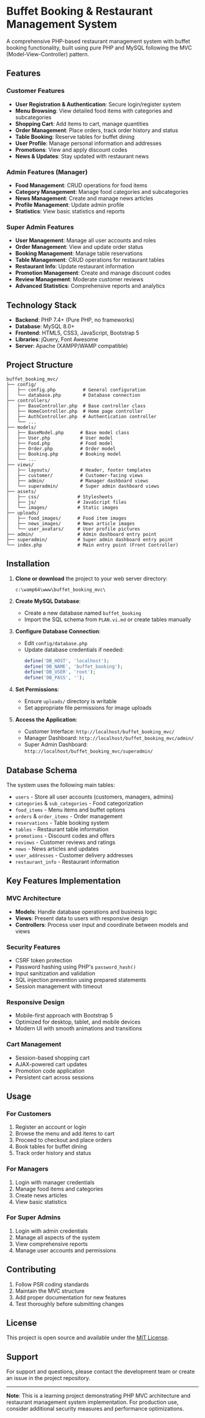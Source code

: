 # Buffet Booking & Restaurant Management System

A comprehensive PHP-based restaurant management system with buffet booking functionality, built using pure PHP and MySQL following the MVC (Model-View-Controller) pattern.

## Features

### Customer Features
- **User Registration & Authentication**: Secure login/register system
- **Menu Browsing**: View detailed food items with categories and subcategories
- **Shopping Cart**: Add items to cart, manage quantities
- **Order Management**: Place orders, track order history and status
- **Table Booking**: Reserve tables for buffet dining
- **User Profile**: Manage personal information and addresses
- **Promotions**: View and apply discount codes
- **News & Updates**: Stay updated with restaurant news

### Admin Features (Manager)
- **Food Management**: CRUD operations for food items
- **Category Management**: Manage food categories and subcategories
- **News Management**: Create and manage news articles
- **Profile Management**: Update admin profile
- **Statistics**: View basic statistics and reports

### Super Admin Features
- **User Management**: Manage all user accounts and roles
- **Order Management**: View and update order status
- **Booking Management**: Manage table reservations
- **Table Management**: CRUD operations for restaurant tables
- **Restaurant Info**: Update restaurant information
- **Promotion Management**: Create and manage discount codes
- **Review Management**: Moderate customer reviews
- **Advanced Statistics**: Comprehensive reports and analytics

## Technology Stack

- **Backend**: PHP 7.4+ (Pure PHP, no frameworks)
- **Database**: MySQL 8.0+
- **Frontend**: HTML5, CSS3, JavaScript, Bootstrap 5
- **Libraries**: jQuery, Font Awesome
- **Server**: Apache (XAMPP/WAMP compatible)

## Project Structure

```
buffet_booking_mvc/
├── config/
│   ├── config.php          # General configuration
│   └── database.php        # Database connection
├── controllers/
│   ├── BaseController.php  # Base controller class
│   ├── HomeController.php  # Home page controller
│   ├── AuthController.php  # Authentication controller
│   └── ...
├── models/
│   ├── BaseModel.php      # Base model class
│   ├── User.php           # User model
│   ├── Food.php           # Food model
│   ├── Order.php          # Order model
│   ├── Booking.php        # Booking model
│   └── ...
├── views/
│   ├── layouts/           # Header, footer templates
│   ├── customer/          # Customer-facing views
│   ├── admin/             # Manager dashboard views
│   └── superadmin/        # Super admin dashboard views
├── assets/
│   ├── css/              # Stylesheets
│   ├── js/               # JavaScript files
│   └── images/           # Static images
├── uploads/
│   ├── food_images/      # Food item images
│   ├── news_images/      # News article images
│   └── user_avatars/     # User profile pictures
├── admin/                # Admin dashboard entry point
├── superadmin/           # Super admin dashboard entry point
└── index.php             # Main entry point (Front Controller)
```

## Installation

1. **Clone or download** the project to your web server directory:
   ```
   c:\wamp64\www\buffet_booking_mvc\
   ```

2. **Create MySQL Database**:
   - Create a new database named `buffet_booking`
   - Import the SQL schema from `PLAN.vi.md` or create tables manually

3. **Configure Database Connection**:
   - Edit `config/database.php`
   - Update database credentials if needed:
     ```php
     define('DB_HOST', 'localhost');
     define('DB_NAME', 'buffet_booking');
     define('DB_USER', 'root');
     define('DB_PASS', '');
     ```

4. **Set Permissions**:
   - Ensure `uploads/` directory is writable
   - Set appropriate file permissions for image uploads

5. **Access the Application**:
   - Customer Interface: `http://localhost/buffet_booking_mvc/`
   - Manager Dashboard: `http://localhost/buffet_booking_mvc/admin/`
   - Super Admin Dashboard: `http://localhost/buffet_booking_mvc/superadmin/`

## Database Schema

The system uses the following main tables:
- `users` - Store all user accounts (customers, managers, admins)
- `categories` & `sub_categories` - Food categorization
- `food_items` - Menu items and buffet options
- `orders` & `order_items` - Order management
- `reservations` - Table booking system
- `tables` - Restaurant table information
- `promotions` - Discount codes and offers
- `reviews` - Customer reviews and ratings
- `news` - News articles and updates
- `user_addresses` - Customer delivery addresses
- `restaurant_info` - Restaurant information

## Key Features Implementation

### MVC Architecture
- **Models**: Handle database operations and business logic
- **Views**: Present data to users with responsive design
- **Controllers**: Process user input and coordinate between models and views

### Security Features
- CSRF token protection
- Password hashing using PHP's `password_hash()`
- Input sanitization and validation
- SQL injection prevention using prepared statements
- Session management with timeout

### Responsive Design
- Mobile-first approach with Bootstrap 5
- Optimized for desktop, tablet, and mobile devices
- Modern UI with smooth animations and transitions

### Cart Management
- Session-based shopping cart
- AJAX-powered cart updates
- Promotion code application
- Persistent cart across sessions

## Usage

### For Customers
1. Register an account or login
2. Browse the menu and add items to cart
3. Proceed to checkout and place orders
4. Book tables for buffet dining
5. Track order history and status

### For Managers
1. Login with manager credentials
2. Manage food items and categories
3. Create news articles
4. View basic statistics

### For Super Admins
1. Login with admin credentials
2. Manage all aspects of the system
3. View comprehensive reports
4. Manage user accounts and permissions

## Contributing

1. Follow PSR coding standards
2. Maintain the MVC structure
3. Add proper documentation for new features
4. Test thoroughly before submitting changes

## License

This project is open source and available under the [MIT License](LICENSE).

## Support

For support and questions, please contact the development team or create an issue in the project repository.

---

**Note**: This is a learning project demonstrating PHP MVC architecture and restaurant management system implementation. For production use, consider additional security measures and performance optimizations.
